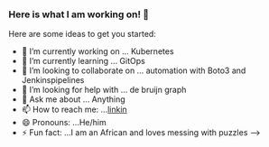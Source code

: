 ### Here is what I am working on! 👋



Here are some ideas to get you started:

- 🔭 I’m currently working on ... Kubernetes
- 🌱 I’m currently learning ... GitOps
- 👯 I’m looking to collaborate on ... automation with Boto3 and Jenkinspipelines
- 🤔 I’m looking for help with ... de bruijn graph
- 💬 Ask me about ... Anything
- 📫 How to reach me: ...[linkin](https://www.linkedin.com/in/edmundtetteh/)
- 😄 Pronouns: ...He/him
- ⚡ Fun fact: ...I am an African and loves messing with puzzles 
-->
